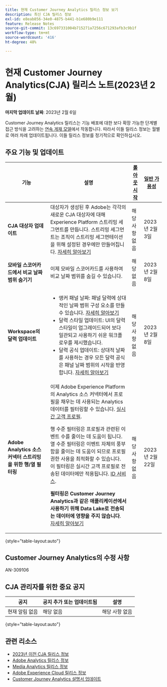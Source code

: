 ```yaml
---
title: 현재 Customer Journey Analytics 릴리스 정보 보기
description: 최신 CJA 릴리스 정보
exl-id: e8eab856-34e0-4875-b441-b1e680b9e111
feature: Release Notes
source-git-commit: 13c697331004b715271a7256c671293afb3c9b1f
workflow-type: tm+mt
source-wordcount: '416'
ht-degree: 48%

---
```


# 현재 Customer Journey Analytics(CJA) 릴리스 노트(2023년 2월)

**마지막 업데이트 날짜**: 2023년 2월 6일

Customer Journey Analytics 릴리스는 기능 배포에 대한 보다 확장 가능한 단계별 접근 방식을 고려하는 [연속 게재 모델](releases.md)에서 작동합니다. 따라서 이들 릴리스 정보는 월별로 여러 차례 업데이트됩니다. 이들 릴리스 정보를 정기적으로 확인하십시오.

## 주요 기능 및 업데이트

| 기능 | 설명 | [롤아웃 시작](/help/release-notes/releases.md) | [일반 가용성](/help/release-notes/releases.md) |
| ----------- | ---------- | ----- | --- |
| **CJA 대상자 업데이트** | 대상자가 생성된 후 Adobe는 각각의 새로운 CJA 대상자에 대해 Experience Platform 스트리밍 세그먼트를 만듭니다. 스트리밍 세그먼트는 조직이 스트리밍 세그먼테이션을 위해 설정된 경우에만 만들어집니다. [자세히 알아보기](https://experienceleague.adobe.com/docs/analytics-platform/using/cja-components/audiences/publish.html#after-audience-created) | 해당 사항 없음 | 2023년 2월 3일 |
| **모바일 스코어카드에서 비교 날짜 범위 숨기기** | 이제 모바일 스코어카드를 사용하여 비교 날짜 범위를 숨길 수 있습니다. | 해당 없음 | 2023년 2월 8일 |
| **Workspace의 달력 업데이트** | <ul><li>앵커 패널 날짜: 패널 달력에 상대적인 날짜 범위 구성 요소를 만들 수 있습니다. [자세히 알아보기](/help/components/date-ranges/calendar.md)</li><li>달력 스타일 업데이트: UI의 달력 스타일이 업그레이드되어 보다 일관되고 사용하기 쉬운 워크플로우를 제시했습니다.</li><li>달력 공식 업데이트: 상대적 날짜를 사용하는 경우 모든 달력 공식은 패널 날짜 범위의 시작을 반영합니다. [자세히 알아보기](/help/components/date-ranges/calendar.md)</li></ul> | 해당 사항 없음 | 2023년 2월 8일 |
| **Adobe Analytics 소스 커넥터 스트리밍을 위한 행/열 필터링** | 이제 Adobe Experience Platform의 Analytics 소스 커넥터에서 프로필을 채우는 데 사용되는 Analytics 데이터를 필터링할 수 있습니다. [실시간 고객 프로필](https://experienceleague.adobe.com/docs/experience-platform/profile/home.html?lang=ko).<p>행 수준 필터링은 프로필과 관련된 이벤트 수를 줄이는 데 도움이 됩니다. 열 수준 필터링은 이벤트 자체의 풍부함을 줄이는 데 도움이 되므로 프로필 권한 사용을 최적화할 수 있습니다. 이 필터링은 실시간 고객 프로필로 전송된 데이터에만 적용됩니다. [ID 서비스](https://experienceleague.adobe.com/docs/experience-platform/identity/home.html?lang=ko).<p>**필터링은 Customer Journey Analytics과 같은 애플리케이션에서 사용하기 위해 Data Lake로 전송되는 데이터에 영향을 주지 않습니다**. [자세히 알아보기](https://experienceleague.adobe.com/docs/experience-platform/sources/ui-tutorials/create/adobe-applications/analytics.html?lang=en#filtering-for-profile) | 해당 사항 없음 | 2023년 2월 22일 |

{style=&quot;table-layout:auto&quot;}

## Customer Journey Analytics의 수정 사항

AN-309106

## CJA 관리자를 위한 중요 공지

| 공지 | 공지 추가 또는 업데이트됨 | 설명 |
| --- | --- | --- |
| 현재 알림 없음 | 해당 없음 | 해당 사항 없음 |

{style=&quot;table-layout:auto&quot;}

## 관련 리소스

* [2023년 이전 CJA 릴리스 정보](/help/release-notes/2023.md)
* [Adobe Analytics 릴리스 정보](https://experienceleague.adobe.com/docs/analytics/release-notes/latest.html?lang=ko-KR)
* [Media Analytics 릴리스 정보](https://experienceleague.adobe.com/docs/media-analytics/using/additional-resources/release-notes.html?lang=ko-KR)
* [Adobe Experience Cloud 릴리스 정보](https://experienceleague.adobe.com/docs/release-notes/experience-cloud/current.html?lang=ko-KR)
* [Customer Journey Analytics 설명서 업데이트](/help/release-notes/doc-changes.md)
